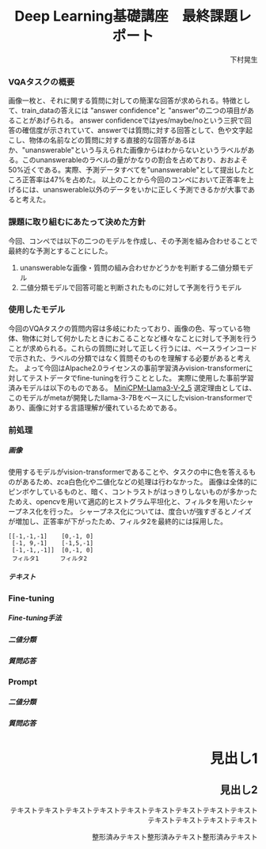 <div style="text-align: center;">
<h1>Deep Learning基礎講座　最終課題レポート</h1>
</div>
<div style="text-align: right;">
<p>下村晃生    </p>
</div>


### VQAタスクの概要
画像一枚と、それに関する質問に対しての簡潔な回答が求められる。特徴として、train_dataの答えには "answer confidence"と "answer"の二つの項目があることがあげられる。
answer confidenceではyes/maybe/noという三択で回答の確信度が示されていて、answerでは質問に対する回答として、色や文字起こし、物体の名前などの質問に対する直接的な回答があるほか、"unanswerable"という与えられた画像からはわからないというラベルがある。このunanswerableのラベルの量がかなりの割合を占めており、おおよそ50%近くである。実際、予測データすべてを"unanswerable"として提出したところ正答率は47%を占めた。
以上のことから今回のコンペにおいて正答率を上げるには、unanswerable以外のデータをいかに正しく予測できるかが大事であると考えた。

### 課題に取り組むにあたって決めた方針
今回、コンペでは以下の二つのモデルを作成し、その予測を組み合わせることで最終的な予測とすることにした。
1. unanswerableな画像・質問の組み合わせかどうかを判断する二値分類モデル
2. 二値分類モデルで回答可能と判断されたものに対して予測を行うモデル

### 使用したモデル
今回のVQAタスクの質問内容は多岐にわたっており、画像の色、写っている物体、物体に対して何かしたときにおこることなど様々なことに対して予測を行うことが求められる。これらの質問に対して正しく行うには、ベースラインコードで示された、ラベルの分類ではなく質問そのものを理解する必要があると考えた。
よって今回はAlpache2.0ライセンスの事前学習済みvision-transformerに対してテストデータでfine-tuningを行うこととした。
実際に使用した事前学習済みモデルは以下のものである。
[MiniCPM-Llama3-V-2_5](https://huggingface.co/openbmb/MiniCPM-Llama3-V-2_5)
選定理由としては、このモデルがmetaが開発したllama-3-7Bをベースにしたvision-transformerであり、画像に対する言語理解が優れているためである。

### 前処理
##### 画像
使用するモデルがvision-transformerであることや、タスクの中に色を答えるものがあるため、zca白色化や二値化などの処理は行わなかった。
画像は全体的にピンボケしているものと、暗く、コントラストがはっきりしないものが多かったためえ、opencvを用いて適応的ヒストグラム平坦化と、フィルタを用いたシャープネス化を行った。
シャープネス化については、度合いが強すぎるとノイズが増加し、正答率が下がったため、フィルタ2を最終的には採用した。
```
[[-1,-1,-1]    [0,-1, 0]
 [-1, 9,-1]    [-1,5,-1]
 [-1,-1,,-1]]  [0,-1, 0]
 フィルタ1      フィルタ2
```
##### テキスト

### Fine-tuning
##### Fine-tuning手法

##### 二値分類

##### 質問応答
### Prompt

##### 二値分類

##### 質問応答






<div style="text-align: right;">
<h1>見出し1</h1>
<h2>見出し2</h2>
<p>テキストテキストテキストテキストテキストテキストテキストテキストテキストテキストテキストテキストテキスト</p>
<pre>整形済みテキスト整形済みテキスト整形済みテキスト</pre>
</div>